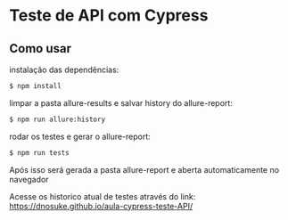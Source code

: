 # Teste de API com Cypress

## Como usar

instalação das dependências:
```bash
$ npm install
```

limpar a pasta allure-results e salvar history do allure-report:
```bash
$ npm run allure:history
```

rodar os testes e gerar o allure-report:
```bash
$ npm run tests
```
Após isso será gerada a pasta allure-report e aberta automaticamente no navegador

Acesse os historico atual de testes através do link: https://dnosuke.github.io/aula-cypress-teste-API/
